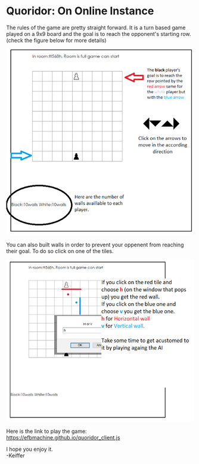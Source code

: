 # Quoridor: On Online Instance
The rules of the game are pretty straight forward. It is a turn based game played on a 9x9 board and the goal is to reach the opponent's starting row. (check the figure below for more details)



![](figure1.png)


You can also built walls in order to prevent your oppenent from reaching their goal. To do so click on one of the tiles.

![](figure2.png)       


Here is the link to play the game: https://efbmachine.github.io/quoridor_client.js         

I hope you enjoy it.   
            -Keiffer
